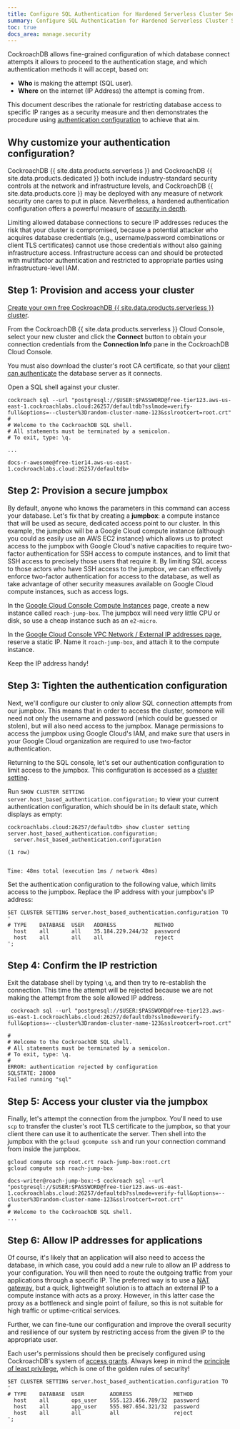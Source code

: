 ```yaml
---
title: Configure SQL Authentication for Hardened Serverless Cluster Security
summary: Configure SQL Authentication for Hardened Serverless Cluster Security
toc: true
docs_area: manage.security
---
```


CockroachDB allows fine-grained configuration of which database connect attempts it allows to proceed to the authentication stage, and which authentication methods it will accept, based on:

- **Who** is making the attempt (SQL user).
- **Where** on the internet (IP Address) the attempt is coming from.

This document describes the rationale for restricting database access to specific IP ranges as a security measure and then demonstrates the procedure using [authentication configuration](authentication.html) to achieve that aim.

## Why customize your authentication configuration?

CockroachDB {{ site.data.products.serverless }} and CockroachDB {{ site.data.products.dedicated }} both include industry-standard security controls at the network and infrastructure levels, and CockroachDB {{ site.data.products.core }} may be deployed with any measure of network security one cares to put in place. Nevertheless, a hardened authentication configuration offers a powerful measure of [security in depth](https://en.wikipedia.org/wiki/Defense_in_depth_(computing)).

Limiting allowed database connections to secure IP addresses reduces the risk that your cluster is compromised, because a potential attacker who acquires database credentials (e.g., username/password combinations or client TLS certificates) cannot use those credentials without also gaining infrastructure access. Infrastructure access can and should be protected with multifactor authentication and restricted to appropriate parties using infrastructure-level IAM.

## Step 1: Provision and access your cluster

[Create your own free CockroachDB {{ site.data.products.serverless }} cluster](../../cockroachcloud/create-a-basic-cluster.html).

From the CockroachDB {{ site.data.products.serverless }} Cloud Console, select your new cluster and click the **Connect** button to obtain your connection credentials from the **Connection Info** pane in the CockroachDB Cloud Console.

You must also download the cluster's root CA certificate, so that your [client can authenticate](../../cockroachcloud/authentication.html#sql-client-authentication) the database server as it connects.

Open a SQL shell against your cluster.

```shell
cockroach sql --url "postgresql://$USER:$PASSWORD@free-tier123.aws-us-east-1.cockroachlabs.cloud:26257/defaultdb?sslmode=verify-full&options=--cluster%3Drandom-cluster-name-123&sslrootcert=root.crt"
#
# Welcome to the CockroachDB SQL shell.
# All statements must be terminated by a semicolon.
# To exit, type: \q.

...

docs-r-awesome@free-tier14.aws-us-east-1.cockroachlabs.cloud:26257/defaultdb>
```

## Step 2: Provision a secure jumpbox

By default, anyone who knows the parameters in this command can access your database. Let's fix that by creating a **jumpbox**: a compute instance that will be used as secure, dedicated access point to our cluster. In this example, the jumpbox will be a Google Cloud compute instance (although you could as easily use an AWS EC2 instance) which allows us to protect access to the jumpbox with Google Cloud's native capacities to require two-factor authentication for SSH access to compute instances, and to limit that SSH access to precisely those users that require it. By limiting SQL access to those actors who have SSH access to the jumpbox, we can effectively enforce two-factor authentication for access to the database, as well as take advantage of other security measures available on Google Cloud compute instances, such as access logs.

In the [Google Cloud Console Compute Instances](https://console.cloud.google.com/compute/instance) page, create a new instance called `roach-jump-box`. The jumpbox will need very little CPU or disk, so use a cheap instance such as an `e2-micro`.

In the [Google Cloud Console VPC Network / External IP addresses page](https://console.cloud.google.com/networking/addresses), reserve a static IP. Name it `roach-jump-box`, and attach it to the compute instance.

Keep the IP address handy!

## Step 3: Tighten the authentication configuration

Next, we'll configure our cluster to only allow SQL connection attempts from our jumpbox. This means that in order to access the cluster, someone will need not only the username and password (which could be guessed or stolen), but will also need access to the jumpbox. Manage permissions to access the jumpbox using Google Cloud's IAM, and make sure that users in your Google Cloud organization are required to use two-factor authentication.

Returning to the SQL console, let's set our authentication configuration to limit access to the jumpbox. This configuration is accessed as a [cluster setting](../cluster-settings.html).


Run `SHOW CLUSTER SETTING server.host_based_authentication.configuration;` to view your current authentication configuration, which should be in its default state, which displays as empty:

```shell
cockroachlabs.cloud:26257/defaultdb> show cluster setting server.host_based_authentication.configuration;
  server.host_based_authentication.configuration

(1 row)


Time: 48ms total (execution 1ms / network 48ms)
```

Set the authentication configuration to the following value, which limits access to the jumpbox. Replace the IP address with your jumpbox's IP address:

```shell
SET CLUSTER SETTING server.host_based_authentication.configuration TO '
# TYPE    DATABASE  USER   ADDRESS            METHOD
  host    all       all    35.184.229.244/32  password
  host    all       all    all                reject
';

```

## Step 4: Confirm the IP restriction

Exit the database shell by typing `\q`, and then try to re-establish the connection. This time the attempt will be rejected because we are not making the attempt from the sole allowed IP address.

```shell
 cockroach sql --url "postgresql://$USER:$PASSWORD@free-tier123.aws-us-east-1.cockroachlabs.cloud:26257/defaultdb?sslmode=verify-full&options=--cluster%3Drandom-cluster-name-123&sslrootcert=root.crt"

#
# Welcome to the CockroachDB SQL shell.
# All statements must be terminated by a semicolon.
# To exit, type: \q.
#
ERROR: authentication rejected by configuration
SQLSTATE: 28000
Failed running "sql"
```

## Step 5: Access your cluster via the jumpbox

Finally, let's attempt the connection from the jumpbox. You'll need to use `scp` to transfer the cluster's root TLS certificate to the jumpbox, so that your client there can use it to authenticate the server. Then shell into the jumpbox with the `gcloud gcompute ssh` and run your connection command from inside the jumpbox.

```shell
gcloud compute scp root.crt roach-jump-box:root.crt
gcloud compute ssh roach-jump-box

docs-writer@roach-jump-box:~$ cockroach sql --url "postgresql://$USER:$PASSWORD@free-tier123.aws-us-east-1.cockroachlabs.cloud:26257/defaultdb?sslmode=verify-full&options=--cluster%3Drandom-cluster-name-123&sslrootcert=root.crt"
#
# Welcome to the CockroachDB SQL shell.
...
```

## Step 6: Allow IP addresses for applications

Of course, it's likely that an application will also need to access the database, in which case, you could add a new rule to allow an IP address to your configuration. You will then need to route the outgoing traffic from your applications through a specific IP. The preferred way is to use a [NAT gateway](https://cloud.google.com/nat/docs/overview), but a quick, lightweight solution is to attach an external IP to a compute instance with acts as a proxy. However, in this latter case the proxy as a bottleneck and single point of failure, so this is not suitable for high traffic or uptime-critical services.

Further, we can fine-tune our configuration and improve the overall security and resilience of our system by restricting access from the given IP to the appropriate user.

Each user's permissions should then be precisely configured using CockroachDB's system of [access grants](authorization.html). Always keep in mind the [principle of least privilege](https://en.wikipedia.org/wiki/Principle_of_least_privilege), which is one of the golden rules of security!

```shell
SET CLUSTER SETTING server.host_based_authentication.configuration TO '
# TYPE    DATABASE  USER        ADDRESS             METHOD
  host    all       ops_user    555.123.456.789/32  password
  host    all       app_user    555.987.654.321/32  password
  host    all       all         all                 reject
';

```
